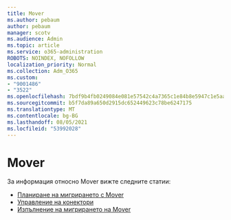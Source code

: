 ```yaml
---
title: Mover
ms.author: pebaum
author: pebaum
manager: scotv
ms.audience: Admin
ms.topic: article
ms.service: o365-administration
ROBOTS: NOINDEX, NOFOLLOW
localization_priority: Normal
ms.collection: Adm_O365
ms.custom:
- "9001486"
- "3522"
ms.openlocfilehash: 7bdf9b4fb0249084e081e57542c4a7365c1e84b8e5947c1e5aa90c3118f3930f
ms.sourcegitcommit: b5f7da89a650d2915dc652449623c78be6247175
ms.translationtype: MT
ms.contentlocale: bg-BG
ms.lasthandoff: 08/05/2021
ms.locfileid: "53992028"
---
```

# <a name="mover"></a>Mover

За информация относно Mover вижте следните статии:

- [Планиране на мигрирането с Mover](https://docs.microsoft.com/sharepointmigration/mover-plan-migration)
- [Управление на конектори](https://docs.microsoft.com/sharepointmigration/mover-manage-connectors)
- [Изпълнение на мигрирането на Mover](https://docs.microsoft.com/sharepointmigration/mover-running-migration)
